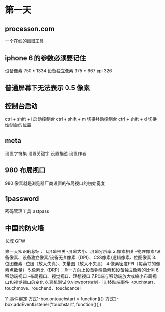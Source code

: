 # 第一天

## processon.com
一个在线的画图工具

## iphone 6 的参数必须要记住
设备像素  750 * 1334
设备独立像素 375 * 667
ppi  326

## 普通屏幕下无法表示 0.5 像素

## 控制台启动
ctrl + shift + i 启动控制台
ctrl + shift + m 切换移动控制台
ctrl + shift + d 切换控制台的位置

## meta
设置字符集
设置关键字
设置描述
设置作者

## 980 布局视口
980 像素就是浏览器厂商设置的布局视口的初始宽度

## 1password
密码管理工具
lastpass 

## 中国的防火墙
长城  GFW   

第一天知识的总结：
1.屏幕相关
	-屏幕大小、屏幕分辨率
2.像素相关
	-物理像素/设备像素、设备独立像素/设备无关像素（DPI）、CSS像素/逻辑像素、位图像素
3.位图像素
	-位图（放大失真）、矢量图（放大不失真）
4.像素密度PPI（每英寸的像素点数量）
5.像素比（DRP）：单一方向上设备物理像素和设备独立像素的比例
6.移动端视口
	-布局视口、视觉视口、理想视口
7.PC端与移动端放大或缩小布局视口和视觉视口的变化
8.真机测试
9.viewport控制
	-<meta name="viewport" content="width=device-width, initial-scale=1.0, user-scaleable=no,maximum-scale=1.0, minimum-scale=1.0">
10.移动端事件
	-touchstart、touchmove、touchend、touchcancel

11.事件绑定
	方式1-box.ontouchstart = function(){}
	方式2-box.addEventListener('touchstart', function(){})


























